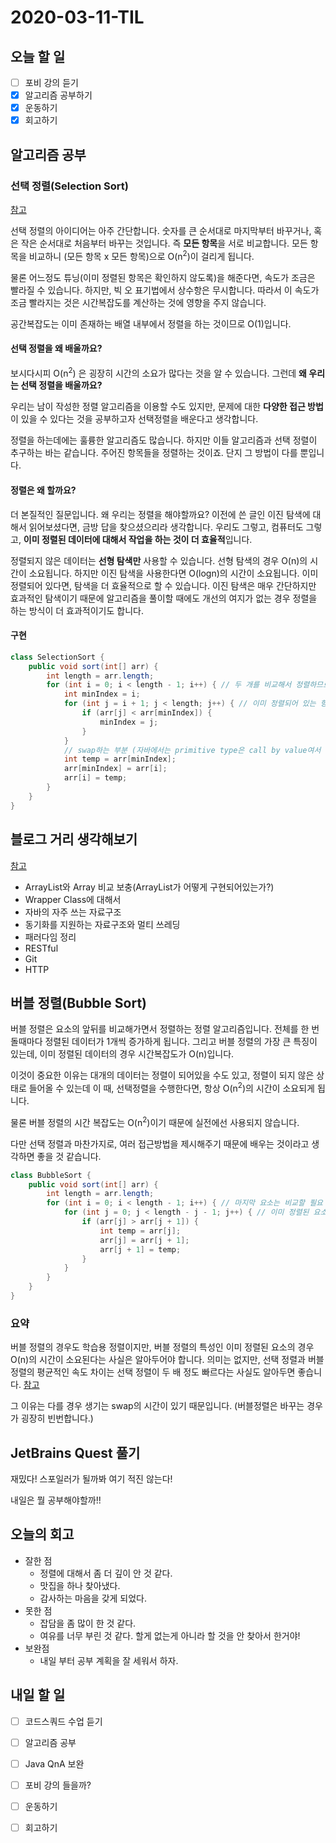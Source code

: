 # 2020-03-11-TIL

## 오늘 할 일

- [ ] 포비 강의 듣기
- [x] 알고리즘 공부하기
- [x] 운동하기
- [x] 회고하기

## 알고리즘 공부

### 선택 정렬(Selection Sort)

[참고](https://visualgo.net/en/sorting)

선택 정렬의 아이디어는 아주 간단합니다. 숫자를 큰 순서대로 마지막부터 바꾸거나, 혹은 작은 순서대로 처음부터 바꾸는 것입니다. 즉 **모든 항목**을 서로 비교합니다. 모든 항목을 비교하니 (모든 항목 x 모든 항목)으로 O(n<sup>2</sup>)이 걸리게 됩니다.

물론 어느정도 튜닝(이미 정렬된 항목은 확인하지 않도록)을 해준다면, 속도가 조금은 빨라질 수 있습니다. 하지만, 빅 오 표기법에서 상수항은 무시합니다. 따라서 이 속도가 조금 빨라지는 것은 시간복잡도를 계산하는 것에 영향을 주지 않습니다.

공간복잡도는 이미 존재하는 배열 내부에서 정렬을 하는 것이므로 O(1)입니다.

#### 선택 정렬을 왜 배울까요?

보시다시피 O(n<sup>2</sup>) 은 굉장히 시간의 소요가 많다는 것을 알 수 있습니다. 그런데 **왜 우리는 선택 정렬을 배울까요?**

우리는 남이 작성한 정렬 알고리즘을 이용할 수도 있지만, 문제에 대한 **다양한 접근 방법**이 있을 수 있다는 것을 공부하고자 선택정렬을 배운다고 생각합니다.

정렬을 하는데에는 훌륭한 알고리즘도 많습니다. 하지만 이들 알고리즘과 선택 정렬이 추구하는 바는 같습니다. 주어진 항목들을 정렬하는 것이죠. 단지 그 방법이 다를 뿐입니다.

#### 정렬은 왜 할까요?

더 본질적인 질문입니다. 왜 우리는 정렬을 해야할까요? 이전에 쓴 글인 이진 탐색에 대해서 읽어보셨다면, 금방 답을 찾으셨으리라 생각합니다. 우리도 그렇고, 컴퓨터도 그렇고, **이미 정렬된 데이터에 대해서 작업을 하는 것이 더 효율적**입니다.

정렬되지 않은 데이터는 **선형 탐색만** 사용할 수 있습니다. 선형 탐색의 경우 O(n)의 시간이 소요됩니다. 하지만 이진 탐색을 사용한다면 O(logn)의 시간이 소요됩니다. 이미 정렬되어 있다면, 탐색을 더 효율적으로 할 수 있습니다. 이진 탐색은 매우 간단하지만 효과적인 탐색이기 때문에 알고리즘을 풀이할 때에도 개선의 여지가 없는 경우 정렬을 하는 방식이 더 효과적이기도 합니다.

#### 구현

```java
class SelectionSort {
    public void sort(int[] arr) {
        int length = arr.length;
        for (int i = 0; i < length - 1; i++) { // 두 개를 비교해서 정렬하므로 마지막 요소는 확인X
            int minIndex = i;
            for (int j = i + 1; j < length; j++) { // 이미 정렬되어 있는 항목을 확인하지 않기 위한 튜닝
                if (arr[j] < arr[minIndex]) {
                    minIndex = j;
                }
            }
            // swap하는 부분 (자바에서는 primitive type은 call by value여서 메소드화 하기 까다롭다.)
            int temp = arr[minIndex];
            arr[minIndex] = arr[i];
            arr[i] = temp;
        }
    }
}
```

## 블로그 거리 생각해보기

[참고]([https://velog.io/@hygoogi/%EA%B8%B0%EC%88%A0%EB%A9%B4%EC%A0%91-%EC%A4%80%EB%B9%84%ED%95%98%EA%B8%B0](https://velog.io/@hygoogi/기술면접-준비하기))

- ArrayList와 Array 비교 보충(ArrayList가 어떻게 구현되어있는가?)
- Wrapper Class에 대해서
- 자바의 자주 쓰는 자료구조
- 동기화를 지원하는 자료구조와 멀티 쓰레딩
- 패러다임 정리
- RESTful
- Git
- HTTP

## 버블 정렬(Bubble Sort)

버블 정렬은 요소의 앞뒤를 비교해가면서 정렬하는 정렬 알고리즘입니다. 전체를 한 번 돌때마다 정렬된 데이터가 1개씩 증가하게 됩니다. 그리고 버블 정렬의 가장 큰 특징이 있는데, 이미 정렬된 데이터의 경우 시간복잡도가 O(n)입니다.

이것이 중요한 이유는 대개의 데이터는 정렬이 되어있을 수도 있고, 정렬이 되지 않은 상태로 들어올 수 있는데 이 때, 선택정렬을 수행한다면, 항상 O(n<sup>2</sup>)의 시간이 소요되게 됩니다.

물론 버블 정렬의 시간 복잡도는 O(n<sup>2</sup>)이기 때문에 실전에선 사용되지 않습니다.

다만 선택 정렬과 마찬가지로, 여러 접근방법을 제시해주기 때문에 배우는 것이라고 생각하면 좋을 것 같습니다.

```java
class BubbleSort {
    public void sort(int[] arr) {
        int length = arr.length;
        for (int i = 0; i < length - 1; i++) { // 마지막 요소는 비교할 필요 없음.
            for (int j = 0; j < length - j - 1; j++) { // 이미 정렬된 요소를 배제하기 위한 튜닝.
                if (arr[j] > arr[j + 1]) {
                    int temp = arr[j];
                    arr[j] = arr[j + 1];
                    arr[j + 1] = temp;
                }
            }
        }
    }
}
```

### 요약

버블 정렬의 경우도 학습용 정렬이지만, 버블 정렬의 특성인 이미 정렬된 요소의 경우 O(n)의 시간이 소요된다는 사실은 알아두어야 합니다. 의미는 없지만, 선택 정렬과 버블 정렬의 평균적인 속도 차이는 선택 정렬이 두 배 정도 빠르다는 사실도 알아두면 좋습니다. [참고](https://cs.stackexchange.com/questions/13106/why-is-selection-sort-faster-than-bubble-sort)

그 이유는 다를 경우 생기는 swap의 시간이 있기 때문입니다. (버블정렬은 바꾸는 경우가 굉장히 빈번합니다.)

## JetBrains Quest 풀기

재밌다! 스포일러가 될까봐 여기 적진 않는다!

내일은 뭘 공부해야할까!!

## 오늘의 회고

- 잘한 점
  - 정렬에 대해서 좀 더 깊이 안 것 같다.
  - 맛집을 하나 찾아냈다.
  - 감사하는 마음을 갖게 되었다.
- 못한 점
  - 잡담을 좀 많이 한 것 같다.
  - 여유를 너무 부린 것 같다. 할게 없는게 아니라 할 것을 안 찾아서 한거야!
- 보완점
  - 내일 부터 공부 계획을 잘 세워서 하자.

## 내일 할 일

- [ ] 코드스쿼드 수업 듣기
- [ ] 알고리즘 공부
- [ ] Java QnA 보완
- [ ] 포비 강의 들을까?
- [ ] 운동하기
- [ ] 회고하기

